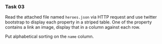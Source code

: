 ### Task 03

Read the attached file named `heroes.json` via HTTP request and use twitter bootstrap to display each property in 
a striped table. One of the property contains a link an image, display that in a column against each row.

Put alphabetical sorting on the `name` column.
